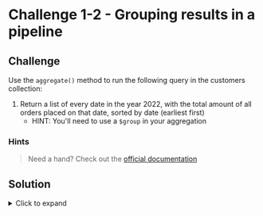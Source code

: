 # Challenge 1-2 - Grouping results in a pipeline

## Challenge

Use the `aggregate()` method to run the following query in the customers collection:

1. Return a list of every date in the year 2022, with the total amount of all orders placed on that date, sorted by date (earliest first)
   - HINT: You'll need to use a `$group` in your aggregation

### Hints

> Need a hand? Check out the [official documentation](https://www.mongodb.com/docs/manual/core/aggregation-pipeline/)

## Solution

<details>
  <summary>Click to expand</summary>

```javascript
db.orders.aggregate([
  {
    $match:
    {
      "date": { $gte: new ISODate("2022-01-01"), $lt: new ISODate("2022-12-31") }
    }
  },
  {
    $group:
    {
      _id: { $dateToString: { format: "%Y-%m-%d", date: "$date" } },
      amount: { $sum: "$amount" },
    }
  },
  {
    $sort: { date: 1 }
  }
])
```

### Expected Output

```javascript
[
  { _id: '2022-07-11', amount: Decimal128("299.50") },
  { _id: '2022-07-10', amount: Decimal128("75.94") },
  { _id: '2022-08-20', amount: Decimal128("45.99") },
  { _id: '2022-07-20', amount: Decimal128("45.94") },
  { _id: '2022-08-30', amount: Decimal128("5.99") }
]
```

</details>
